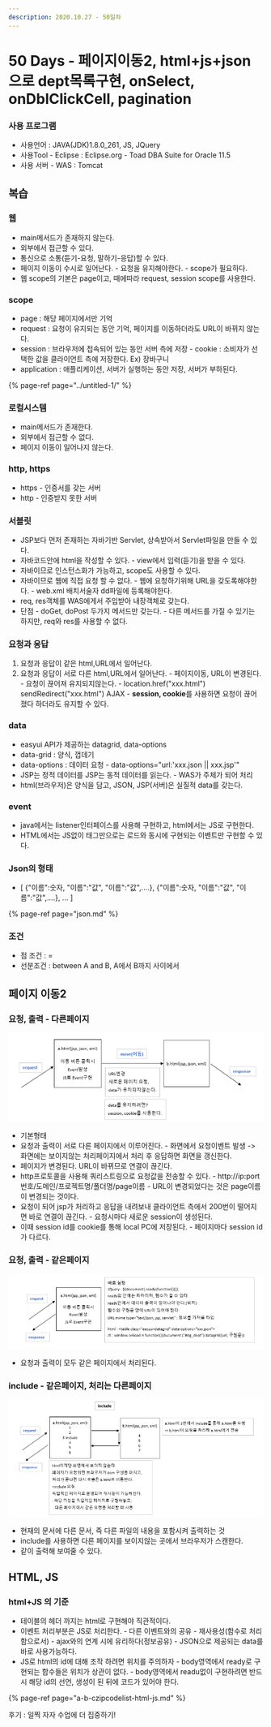 ```yaml
---
description: 2020.10.27 - 50일차
---
```


# 50 Days - 페이지이동2, html+js+json으로 dept목록구현, onSelect, onDblClickCell, pagination

### 사용 프로그램

* 사용언어 : JAVA\(JDK\)1.8.0\_261, JS, JQuery
* 사용Tool  - Eclipse : Eclipse.org - Toad DBA Suite for Oracle 11.5
* 사용 서버 - WAS : Tomcat

## 복습

### 웹

* main메서드가 존재하지 않는다.
* 외부에서 접근할 수 있다.
* 통신으로 소통\(듣기-요청, 말하기-응답\)할 수 있다.
* 페이지 이동이 수시로 일어난다. - 요청을 유지해야한다.  - scope가 필요하다.
* 웹 scope의 기본은 page이고, 때에따라 request, session scope를 사용한다.

### scope

* page : 해당 페이지에서만 기억
* request : 요청이 유지되는 동안 기억, 페이지를 이동하더라도 URL이 바뀌지 않는다.
* session : 브라우저에 접속되어 있는 동안 서버 측에 저장 - cookie : 소비자가 선택한 값을 클라이언트 측에 저장한다. Ex\) 장바구니
* application : 애플리케이션, 서버가 실행하는 동안 저장, 서버가 부하된다.

{% page-ref page="../untitled-1/" %}

### 로컬시스템

* main메서드가 존재한다.
* 외부에서 접근할 수 없다.
* 페이지 이동이 일어나지 않는다.

### http, https

* https - 인증서를 갖는 서버
* http - 인증받지 못한 서버

### 서블릿

* JSP보다 먼저 존재하는 자바기반 Servlet, 상속받아서 Servlet파일을 만들 수 있다.
* 자바코드안에 html을 작성할 수 있다. - view에서 입력\(듣기\)을 받을 수 있다.
* 자바이므로 인스턴스화가 가능하고, scope도 사용할 수 있다.
* 자바이므로 웹에 직접 요청 할 수 없다. - 웹에 요청하기위해 URL을 갖도록해야한다. - web.xml 배치서술자 dd파일에 등록해야한다.
* req, res객체를 WAS에게서 주입받아 내장객체로 갖는다.
* 단점 - doGet, doPost 두가지 메서드만 갖는다. - 다른 메서드를 가질 수 있기는 하지만, req와 res를 사용할 수 없다. 

### 요청과 응답

1. 요청과 응답이 같은 html,URL에서 일어난다.
2. 요청과 응답이 서로 다른 html,URL에서 일어난다. - 페이지이동, URL이 변경된다. - 요청이 끊어져 유지되지않는다. - location.href\("xxx.html"\)   sendRedirect\("xxx.html"\)   AJAX - **session, cookie**를 사용하면 요청이 끊어졌다 하더라도 유지할 수 있다.

### data

* easyui API가 제공하는 datagrid, data-options
* data-grid : 양식, 껍데기
* data-options : 데이터 요청 - data-options="url:'xxx.json \|\| xxx.jsp'"
* JSP는 정적 데이터를 JSP는 동적 데이터를 읽는다. - WAS가 주체가 되어 처리
* html\(브라우저\)은 양식을 담고, JSON, JSP\(서버\)은 실질적 data를 갖는다.

### event

* java에서는 listener인터페이스를 사용해 구현하고, html에서는 JS로 구현한다.
* HTML에서는 JS없이 태그만으로는 로드와 동시에 구현되는 이벤트만 구현할 수 있다.

### Json의 형태

* \[ {"이름":숫자, "이름":"값", "이름":"값",....}, {"이름":숫자, "이름":"값", "이름":"값",....}, ... \]

{% page-ref page="json.md" %}

### 조건

* 점 조건 : =
* 선분조건 : between A and B, A에서 B까지 사이에서

## 페이지 이동2

### 요청, 출력 - 다른페이지

![](../../.gitbook/assets/1%20%2848%29.png)

* 기본형태
* 요청과 출력이 서로 다른 페이지에서 이루어진다. - 화면에서 요청이벤트 발생 -&gt; 화면에는 보이지않는 처리페이지에서 처리 후 응답하면 화면을 갱신한다.
* 페이지가 변경된다. URL이 바뀌므로 연결이 끊긴다.
* http프로토콜을 사용해 쿼리스트링으로 요청값을 전송할 수 있다. - http://ip:port번호/도메인/프로젝트명/폴더명/page이름 - URL이 변경되었다는 것은 page이름이 변경되는 것이다.
* 요청이 되어 jsp가 처리하고 응답을 내려보내 클라이언트 측에서 200번이 떨어지면 바로 연결이 끊긴다. - 요청시마다 새로운 session이 생성된다.
* 이때 session id를 cookie를 통해 local PC에 저장된다. - 페이지마다 session id가 다르다.

### 요청, 출력 - 같은페이지

![](../../.gitbook/assets/2%20%2837%29.png)

* 요청과 출력이 모두 같은 페이지에서 처리된다.

### include  - 같은페이지, 처리는 다른페이지

![](../../.gitbook/assets/3%20%2830%29.png)

* 현재의 문서에 다른 문서, 즉 다른 파일의 내용을 포함시켜 출력하는 것
* include를 사용하면 다른 페이지를 보이지않는 곳에서 브라우저가 스캔한다.
* 같이 출력해 보여줄 수 있다.

## HTML, JS

### html+JS 의 기준

* 테이블의 헤더 까지는 html로 구현해야 직관적이다.
* 이벤트 처리부분은 JS로 처리한다. - 다른 이벤트와의 공유 - 재사용성\(함수로 처리함으로서\) - ajax와의 연계 시에 유리하다\(정보공유\) - JSON으로 제공되는 data를 바로 사용가능하다.
* JS로 html의 id에 대해 조작 하려면 위치를 주의하자 - body영역에서 ready로 구현되는 함수들은 위치가 상관이 없다. - body영역에서 readu없이 구현하려면 반드시 해당 id의 선언, 생성이 된 뒤에 코드가 있어야 한다.

{% page-ref page="a-b-czipcodelist-html-js.md" %}

후기 : 일찍 자자 수업에 더 집중하기!

